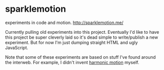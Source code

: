sparklemotion
=============

experiments in code and motion. http://sparklemotion.me/

Currently pulling old experiments into this project. Eventually I'd like to have this project be super cleverly laid so it's dead simple to write/publish a new experiment. But for now I'm just dumping straight HTML and ugly JavaScript.

Note that some of these experiments are based on stuff I've found around the interweb. For example, I didn't invent [harmonic motion](http://en.wikipedia.org/wiki/Simple_harmonic_motion) myself.
